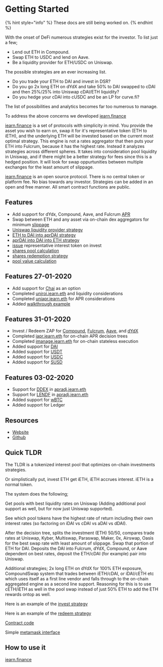 # Getting Started

{% hint style="info" %}
These docs are still being worked on.
{% endhint %}

With the onset of DeFi numerous strategies exist for the investor. To list just a few;

* Lend out ETH in Compound.
* Swap ETH to USDC and lend on Aave.
* Be a liquidity provider for ETH/USDC on Uniswap.

The possible strategies are an ever increasing list.

* Do you trade your ETH to DAI and invest in DSR?
* Do you go 2x long ETH on dYdX and take 50% to DAI swapped to cDAI and then 25%/25% into Uniswap cDAI/ETH liquidity?
* Do you hedge your cDAI into cUSDC and be an LP for curve.fi?

The list of possibilities and analytics becomes far too numerous to manage.

To address the above concerns we developed [iearn.finance](https://iearn.finance)

[iearn.finance](https://iearn.finance) is a set of protocols with simplicity in mind. You provide the asset you wish to earn on, swap it for it's representative token (ETH to iETH), and the underlying ETH will be invested based on the current most optimal strategy. This engine is not a rates aggregator that then puts your ETH into Fulcrum, because it has the highest rate. Instead it analyzes strategies across different spheres. It takes into consideration pool liquidity in Uniswap, and if there might be a better strategy for fees since this is a hedged position. It will look for swap oppurtunities between multiple exchanges for the least amount of slippage.

[iearn.finance](https://iearn.finance) is an open source protocol. There is no central token or platform fee. No bias towards any investor. Strategies can be added in an open and free manner. All smart contract functions are public.

## Features

* Add support for dYdx, Compound, Aave, and Fulcrum [APR](https://github.com/iearn-finance/apr-oracle/blob/master/contracts/APROracle.sol)
* Swap between ETH and any asset via on-chain dex aggregators for minimum [slippage](https://github.com/iearn-finance/zap/blob/master/contracts/UniSwap_ETH_cDAI.sol)
* [Uniswap liquidity provider strategy](https://github.com/iearn-finance/zap/blob/master/contracts/UniSwap_ETH_cDAI.sol)
* [ETH to DAI into aprDAI strategy](https://github.com/iearn-finance/zap/blob/master/contracts/UniSwap_ETH_cDAI.sol)
* [aprDAI into DAI into ETH strategy](https://github.com/iearn-finance/zap/blob/master/contracts/UniSwap_ETH_cDAI.sol)
* [issue](https://github.com/iearn-finance/itoken/blob/master/contracts/IEther.sol) representative interest token on invest
* [shares pool calculation](https://github.com/iearn-finance/itoken/blob/master/contracts/IEther.sol)
* [shares redemption strategy](https://github.com/iearn-finance/itoken/blob/master/contracts/IEther.sol)
* [pool value calculation](https://github.com/iearn-finance/itoken/blob/master/contracts/IEther.sol)

## Features 27-01-2020

* Add support for [Chai](https://chai.money/) as an option
* Completed [uniroi.iearn.eth](https://etherscan.io/address/0xd04ca0ae1cd8085438fdd8c22a76246f315c2687#readContract) and liquidity considerations
* Completed [uniapr.iearn.eth](https://etherscan.io/address/0x4c70D89A4681b2151F56Dc2c3FD751aBb9CE3D95#readContract) for APR considerations
* Added [walkthrough example](https://docs.iearn.finance/walkthrough)

## Features 31-01-2020

* Invest / Redeem ZAP for [Compound](http://compound.finance), [Fulcrum](https://fulcrum.trade/), [Aave](http://aave.com/), and [dYdX](http://dydx.exchange/)
* Completed [iapr.iearn.eth](https://etherscan.io/address/0x9cad8ab10daa9af1a9d2b878541f41b697268eec#readContract) for on-chain APR decision trees
* Completed [imanage.iearn.eth](https://etherscan.io/address/0x318135fbd0b40d48fcef431ccdf6c7926450edfb#readContract) for on-chain stateless execution
* Added support for [DAI](https://etherscan.io/address/0x9d25057e62939d3408406975ad75ffe834da4cdd#readContract)
* Added support for [USDT](https://etherscan.io/address/0xa1787206d5b1bE0f432C4c4f96Dc4D1257A1Dd14)
* Added support for [USDC](https://etherscan.io/address/0xa2609b2b43ac0f5ebe27deb944d2a399c201e3da)
* Added support for [SUSD](https://etherscan.io/address/0x36324b8168f960A12a8fD01406C9C78143d41380)

## Features 03-02-2020

* Support for [DDEX](https://ddex.io/) in [apradj.iearn.eth](https://etherscan.io/address/0x62202691232bAc5fbf101b6f88713f44fAd939Ae#code)
* Support for [LENDF](https://www.lendf.me/) in [apradj.iearn.eth](https://etherscan.io/address/0x62202691232bAc5fbf101b6f88713f44fAd939Ae#code)
* Added support for [wBTC](https://etherscan.io/address/0x04ef8121ad039ff41d10029c91ea1694432514e9)
* Added support for Ledger

## Resources

* [Website](https://iearn.finance)
* [Github](https://github.com/iearn-finance)

## Quick TLDR

The TLDR is a tokenized interest pool that optimizes on-chain investments strategies.

Or simplistically put, invest ETH get iETH, iETH accrues interest. iETH is a normal token.

The system does the following;

Get pools with best liquidity rates on Uniswap (Adding additional pool support as well, but for now just Uniswap supported).

See which pool tokens have the highest rate of return including their own interest rates (so factoring on iDAI vs cDAI vs aDAI vs dDAI).

After the decision tree, splits the investment (ETH) 50/50, compares trade rates at Uniswap, Kyber, Multiswap, Paraswap, Maker, 0x, Airswap, Oasis for the best swap rate with least amount of slippage. Swap that portion of ETH for DAI. Deposits the DAI into Fulcrum, dYdX, Compound, or Aave dependent on best rates, deposit the ETH/cDAI (for example) pair into Uniswap.

Additional strategies; 2x long ETH on dYdX for 100% ETH exposure, CompoundSwap system that trades between iETH/cDAI, or iDAI/cETH etc which uses itself as a first line vendor and falls through to the on-chain aggregated engine as a second line support. Reasoning for this is to use cETH/iETH as well in the pool swap instead of just 50% ETH to add the ETH rewards ontop as well.

Here is an example of the [invest strategy](https://etherscan.io/tx/0x7e7fa4fe01bba24ee2383386c3804ed8ee79c1ed787b8177aa9c963cd489b355)

Here is an example of the [redeem strategy](https://etherscan.io/tx/0x3854a62e3026c9f559b92e9c9b15393a2228ae0f359c6a20d479d2f0e3aa0b93)

[Contract code](https://etherscan.io/address/0x9dde7cdd09dbed542fc422d18d89a589fa9fd4c0#code)

Simple [metamask interface](https://iearn.finance/)

## How to use it

[iearn.finance](https://iearn.finance)

